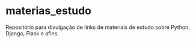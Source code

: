 # materias_estudo
Repositório para divulgação de links de materiais de estudo sobre Python, Django, Flask e afins.
